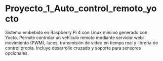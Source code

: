 # Proyecto_1_Auto_control_remoto_yocto
Sistema embebido en Raspberry Pi 4 con Linux mínimo generado con Yocto. Permite controlar un vehículo remoto mediante servidor web: movimiento (PWM), luces, transmisión de video en tiempo real y librería de control propia. Incluye desarrollo cruzado y soporte para sensores opcionales.
